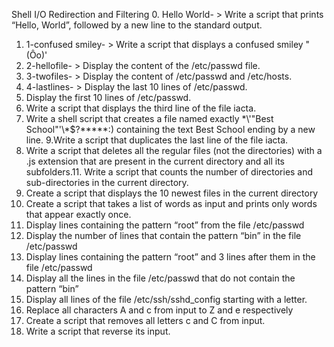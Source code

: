 Shell I/O Redirection and Filtering
0. Hello World- > Write a script that prints “Hello, World”, followed by a new line to the standard output.
1. 1-confused smiley- > Write a script that displays a confused smiley "(Ôo)'
2. 2-hellofile- > Display the content of the /etc/passwd file.
3. 3-twofiles- > Display the content of /etc/passwd and /etc/hosts.
4. 4-lastlines- > Display the last 10 lines of /etc/passwd.
5. Display the first 10 lines of /etc/passwd.
6. Write a script that displays the third line of the file iacta.
7. Write a shell script that creates a file named exactly \*\\'"Best School"\'\\*$\?\*\*\*\*\*:) containing the text Best School ending by a new line.
9.Write a script that duplicates the last line of the file iacta.
10. Write a script that deletes all the regular files (not the directories) with a .js extension that are present in the current directory and all its subfolders.11. Write a script that counts the number of directories and sub-directories in the current directory.
12. Create a script that displays the 10 newest files in the current directory
13. Create a script that takes a list of words as input and prints only words that appear exactly once.
14. Display lines containing the pattern “root” from the file /etc/passwd
15. Display the number of lines that contain the pattern “bin” in the file /etc/passwd
16. Display lines containing the pattern “root” and 3 lines after them in the file /etc/passwd
17. Display all the lines in the file /etc/passwd that do not contain the pattern “bin”
18. Display all lines of the file /etc/ssh/sshd_config starting with a letter.
19. Replace all characters A and c from input to Z and e respectively
20. Create a script that removes all letters c and C from input.
21. Write a script that reverse its input.
